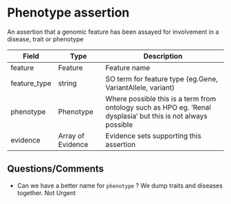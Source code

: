 # Phenotype assertion

An assertion that a genomic feature has been assayed for involvement in a disease, trait or phenotype

| Field             | Type            | Description
|-------------------|-----------------|---------------------
| feature           | Feature          | Feature name
| feature_type      | string          | SO term for feature type (eg.Gene, VariantAllele, variant)
| phenotype         | Phenotype       | Where possible this is a term from ontology such as HPO eg. ‘Renal dysplasia’ but this is not always possible
| evidence          | Array of Evidence| Evidence sets supporting this assertion

## Questions/Comments
* Can we have a better name for `phenotype` ? We dump traits and diseases together. Not Urgent


